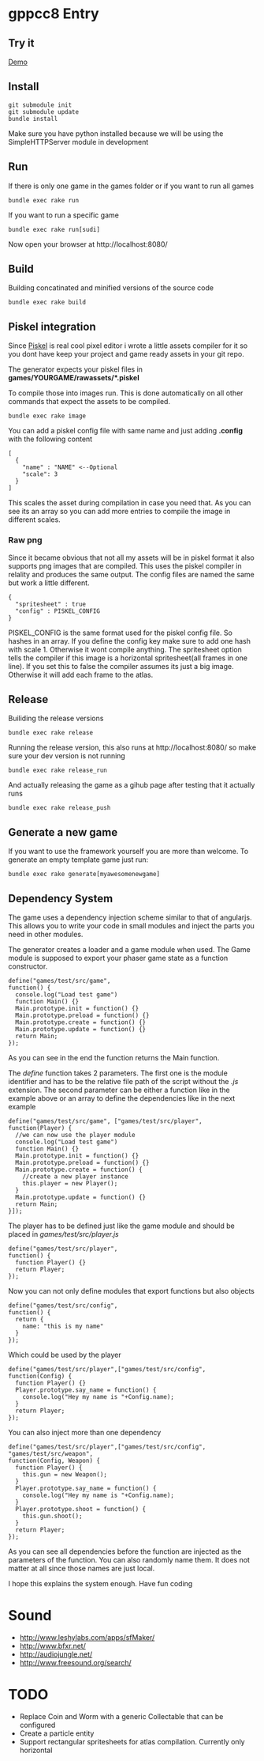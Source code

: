 # gppcc8 Entry

## Try it
[Demo](http://suddani.github.io/phaser_mini_games/)

## Install
```
git submodule init
git submodule update
bundle install
```
Make sure you have python installed because we will be using the SimpleHTTPServer module in development

## Run

If there is only one game in the games folder or if you want to run all games
```
bundle exec rake run
```

If you want to run a specific game
```
bundle exec rake run[sudi]
```

Now open your browser at http://localhost:8080/

## Build
Building concatinated and minified versions of the source code
```
bundle exec rake build
```

## Piskel integration
Since [Piskel](http://www.piskelapp.com/) is real cool pixel editor i wrote a little assets compiler for it so you dont have keep your project and game ready assets in your git repo.

The generator expects your piskel files in **games/YOURGAME/rawassets/*.piskel**

To compile those into images run. This is done automatically on all other commands that expect the assets to be compiled.
```
bundle exec rake image
```
You can add a piskel config file with same name and just adding **.config** with the following content
```
[
  {
    "name" : "NAME" <--Optional
    "scale": 3
  }
]
```
This scales the asset during compilation in case you need that. As you can see its an array so you can add more entries to compile the image in different scales.

### Raw png
Since it became obvious that not all my assets will be in piskel format it also supports png images that are compiled. This uses the piskel compiler in relality and produces the same output. The config files are named the same but work a little different.
```
{
  "spritesheet" : true
  "config" : PISKEL_CONFIG
}
```
PISKEL_CONFIG is the same format used for the piskel config file. So hashes in an array. If you define the config key make sure to add one hash with scale 1. Otherwise it wont compile anything.
The spritesheet option tells the compiler if this image is a horizontal spritesheet(all frames in one line). If you set this to false the compiler assumes its just a big image. Otherwise it will add each frame to the atlas.

## Release
Builiding the release versions
```
bundle exec rake release
```
Running the release version, this also runs at http://localhost:8080/ so make sure your dev version is not running
```
bundle exec rake release_run
```
And actually releasing the game as a gihub page after testing that it actually runs
```
bundle exec rake release_push
```

## Generate a new game
If you want to use the framework yourself you are more than welcome. To generate an empty template game just run:
```
bundle exec rake generate[myawesomenewgame]
```

## Dependency System
The game uses a dependency injection scheme similar to that of angularjs. This allows you to write your code in small modules and inject the parts you need in other modules.

The generator creates a loader and a game module when used. The Game module is supposed to export your phaser game state as a function constructor.

```
define("games/test/src/game",
function() {
  console.log("Load test game")
  function Main() {}
  Main.prototype.init = function() {}
  Main.prototype.preload = function() {}
  Main.prototype.create = function() {}
  Main.prototype.update = function() {}
  return Main;
});
```
As you can see in the end the function returns the Main function.

The *define* function takes 2 parameters. The first one is the module identifier and has to be the relative file path of the script without the *.js* extension. The second parameter can be either a function like in the example above or an array to define the dependencies like in the next example
```
define("games/test/src/game", ["games/test/src/player",
function(Player) {
  //we can now use the player module
  console.log("Load test game")
  function Main() {}
  Main.prototype.init = function() {}
  Main.prototype.preload = function() {}
  Main.prototype.create = function() {
    //create a new player instance
    this.player = new Player();
  }
  Main.prototype.update = function() {}
  return Main;
}]);
```
The player has to be defined just like the game module and should be placed in *games/test/src/player.js*
```
define("games/test/src/player",
function() {
  function Player() {}
  return Player;
});
```
Now you can not only define modules that export functions but also objects
```
define("games/test/src/config",
function() {
  return {
    name: "this is my name"
  }
});
```
Which could be used by the player
```
define("games/test/src/player",["games/test/src/config",
function(Config) {
  function Player() {}
  Player.prototype.say_name = function() {
    console.log("Hey my name is "+Config.name);
  }
  return Player;
});
```
You can also inject more than one dependency
```
define("games/test/src/player",["games/test/src/config", "games/test/src/weapon",
function(Config, Weapon) {
  function Player() {
    this.gun = new Weapon();
  }
  Player.prototype.say_name = function() {
    console.log("Hey my name is "+Config.name);
  }
  Player.prototype.shoot = function() {
    this.gun.shoot();
  }
  return Player;
});
```
As you can see all dependencies before the function are injected as the parameters of the function. You can also randomly name them. It does not matter at all since those names are just local.

I hope this explains the system enough. Have fun coding


# Sound
- http://www.leshylabs.com/apps/sfMaker/
- http://www.bfxr.net/
- http://audiojungle.net/
- http://www.freesound.org/search/

# TODO
- Replace Coin and Worm with a generic Collectable that can be configured
- Create a particle entity
- Support rectangular spritesheets for atlas compilation. Currently only horizontal
